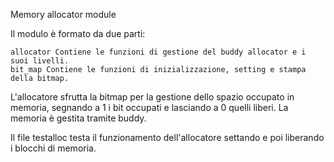 Memory allocator module

Il modulo è formato da due parti:

    allocator Contiene le funzioni di gestione del buddy allocator e i suoi livelli.
    bit_map Contiene le funzioni di inizializzazione, setting e stampa della bitmap.

L'allocatore sfrutta la bitmap per la gestione dello spazio occupato in memoria, segnando a 1 i bit occupati e lasciando a 0 quelli liberi. La memoria è gestita tramite buddy.

Il file testalloc testa il funzionamento dell'allocatore settando e poi liberando i blocchi di memoria.
